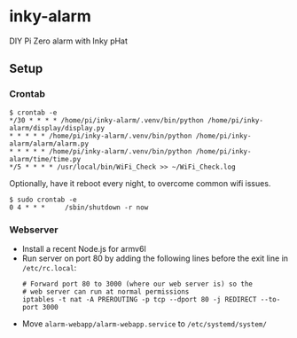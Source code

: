 # inky-alarm
DIY Pi Zero alarm with Inky pHat

## Setup

### Crontab
```
$ crontab -e
*/30 * * * * /home/pi/inky-alarm/.venv/bin/python /home/pi/inky-alarm/display/display.py
* * * * * /home/pi/inky-alarm/.venv/bin/python /home/pi/inky-alarm/alarm/alarm.py
* * * * * /home/pi/inky-alarm/.venv/bin/python /home/pi/inky-alarm/time/time.py
*/5 * * * * /usr/local/bin/WiFi_Check >> ~/WiFi_Check.log
```

Optionally, have it reboot every night, to overcome common wifi issues. 
```
$ sudo crontab -e
0 4 * * *     /sbin/shutdown -r now
```

### Webserver
- Install a recent Node.js for armv6l
- Run server on port 80 by adding the following lines before the exit line in `/etc/rc.local`:
  ```
  # Forward port 80 to 3000 (where our web server is) so the
  # web server can run at normal permissions
  iptables -t nat -A PREROUTING -p tcp --dport 80 -j REDIRECT --to-port 3000
  ```
- Move `alarm-webapp/alarm-webapp.service` to `/etc/systemd/system/`
